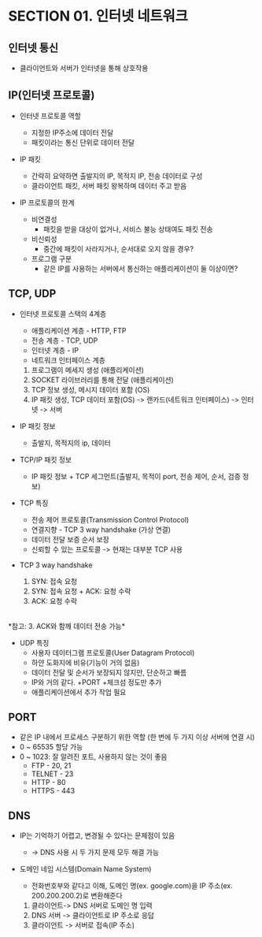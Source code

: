 # SECTION 01. 인터넷 네트워크

## 인터넷 통신

- 클라이언트와 서버가 인터넷을 통해 상호작용

## IP(인터넷 프로토콜)

- 인터넷 프로토콜 역할
    - 지정한 IP주소에 데이터 전달
    - 패킷이라는 통신 단위로 데이터 전달

- IP 패킷
    - 간략히 요약하면 출발지의 IP, 목적지 IP, 전송 데이터로 구성
    - 클라이언트 패킷, 서버 패킷 왕복하며 데이터 주고 받음

- IP 프로토콜의 한계
    - 비연결성
        - 패킷을 받을 대상이 없거나, 서비스 불능 상태여도 패킷 전송
    - 비신뢰성
        - 중간에 패킷이 사라지거나, 순서대로 오지 않을 경우?
    - 프로그램 구분
        - 같은 IP를 사용하는 서버에서 통신하는 애플리케이션이 둘 이상이면?

## TCP, UDP

* 인터넷 프로토콜 스택의 4계층
    - 애플리케이션 계층 - HTTP, FTP
    - 전송 계층 - TCP, UDP
    - 인터넷 계층 - IP
    - 네트워크 인터페이스 계층

    1. 프로그램이 메세지 생성 (애플리케이션)
    2. SOCKET 라이브러리를 통해 전달 (애플리케이션)
    3. TCP 정보 생성, 메시지 데이터 포함 (OS)
    4. IP 패킷 생성, TCP 데이터 포함(OS)
        -> 랜카드(네트워크 인터페이스) -> 인터넷 -> 서버

- IP 패킷 정보
    - 출발지, 목적지의 ip, 데이터

- TCP/IP 패킷 정보
    - IP 패킷 정보 + TCP 세그먼트(출발지, 목적이 port, 전송 제어, 순서, 검증 정보)

- TCP 특징
    - 전송 제어 프로토콜(Transmission Control Protocol)
    - 연결지향 - TCP 3 way handshake (가상 연결) 
    - 데이터 전달 보증 순서 보장
    - 신뢰할 수 있는 프로토콜 -> 현재는 대부분 TCP 사용

-  TCP 3 way handshake
    1. SYN: 접속 요청
    2. SYN: 접속 요청 + ACK: 요청 수락
    3. ACK: 요청 수락
<br>
    *참고: 3. ACK와 함께 데이터 전송 가능*
<br>

- UDP 특징
    - 사용자 데이터그램 프로토콜(User Datagram Protocol)
    - 하얀 도화지에 비유(기능이 거의 없음)
    - 데이터 전달 및 순서가 보장되지 않지만, 단순하고 빠름
    - IP와 거의 같다. +PORT +체크섬 정도만 추가
    - 애플리케이션에서 추가 작업 필요

## PORT

- 같은 IP 내에서 프로세스 구분하기 위한 역할
    (한 번에 두 가지 이상 서버에 연결 시)
- 0 ~ 65535 할당 가능
- 0 ~ 1023: 잘 알려진 포트, 사용하지 않는 것이 좋음
    - FTP - 20, 21
    - TELNET - 23 
    - HTTP - 80 
    - HTTPS - 443

## DNS

- IP는 기억하기 어렵고, 변경될 수 있다는 문제점이 있음
    - -> DNS 사용 시 두 가지 문제 모두 해결 가능

- 도메인 네임 시스템(Domain Name System)
    - 전화번호부와 같다고 이해, 도메인 명(ex. google.com)을 IP 주소(ex. 200.200.200.2)로 변환해준다
    1. 클라이언트-> DNS 서버로 도메인 명 입력
    2. DNS 서버 -> 클라이언트로 IP 주소로 응답
    3. 클라이언트 -> 서버로 접속(IP 주소)



